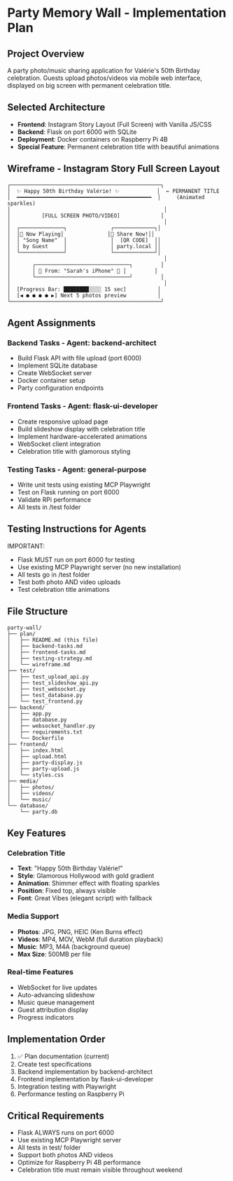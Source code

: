# Party Memory Wall - Implementation Plan

## Project Overview
A party photo/music sharing application for Valérie's 50th Birthday celebration. Guests upload photos/videos via mobile web interface, displayed on big screen with permanent celebration title.

## Selected Architecture
- **Frontend**: Instagram Story Layout (Full Screen) with Vanilla JS/CSS
- **Backend**: Flask on port 6000 with SQLite
- **Deployment**: Docker containers on Raspberry Pi 4B
- **Special Feature**: Permanent celebration title with beautiful animations

## Wireframe - Instagram Story Full Screen Layout

```
┌────────────────────────────────────────────────┐
│  ✨ Happy 50th Birthday Valérie! ✨            │  ← PERMANENT TITLE
│  ━━━━━━━━━━━━━━━━━━━━━━━━━━━━━━━━━━━━━━━━━━━  │     (Animated sparkles)
│                                                 │
│          [FULL SCREEN PHOTO/VIDEO]             │
│                                                 │
│  ┌──────────────┐              ┌─────────────┐│
│  │🎵 Now Playing│              │📱 Share Now!││
│  │ "Song Name"  │              │  [QR CODE]  ││
│  │ by Guest     │              │ party.local ││
│  └──────────────┘              └─────────────┘│
│                                                 │
│       ┌──────────────────────────────┐         │
│       │ 📸 From: "Sarah's iPhone" 💝 │         │
│       └──────────────────────────────┘         │
│                                                 │
│  [Progress Bar: ████████░░░░ 15 sec]          │
│  [◀ ● ● ● ● ▶] Next 5 photos preview          │
└────────────────────────────────────────────────┘
```

## Agent Assignments

### Backend Tasks - Agent: backend-architect
- Build Flask API with file upload (port 6000)
- Implement SQLite database
- Create WebSocket server
- Docker container setup
- Party configuration endpoints

### Frontend Tasks - Agent: flask-ui-developer
- Create responsive upload page
- Build slideshow display with celebration title
- Implement hardware-accelerated animations
- WebSocket client integration
- Celebration title with glamorous styling

### Testing Tasks - Agent: general-purpose
- Write unit tests using existing MCP Playwright
- Test on Flask running on port 6000
- Validate RPi performance
- All tests in /test folder

## Testing Instructions for Agents

IMPORTANT: 
- Flask MUST run on port 6000 for testing
- Use existing MCP Playwright server (no new installation)
- All tests go in /test folder
- Test both photo AND video uploads
- Test celebration title animations

## File Structure

```
party-wall/
├── plan/
│   ├── README.md (this file)
│   ├── backend-tasks.md
│   ├── frontend-tasks.md
│   ├── testing-strategy.md
│   └── wireframe.md
├── test/
│   ├── test_upload_api.py
│   ├── test_slideshow_api.py
│   ├── test_websocket.py
│   ├── test_database.py
│   └── test_frontend.py
├── backend/
│   ├── app.py
│   ├── database.py
│   ├── websocket_handler.py
│   ├── requirements.txt
│   └── Dockerfile
├── frontend/
│   ├── index.html
│   ├── upload.html
│   ├── party-display.js
│   ├── party-upload.js
│   └── styles.css
├── media/
│   ├── photos/
│   ├── videos/
│   └── music/
└── database/
    └── party.db
```

## Key Features

### Celebration Title
- **Text**: "Happy 50th Birthday Valérie!"
- **Style**: Glamorous Hollywood with gold gradient
- **Animation**: Shimmer effect with floating sparkles
- **Position**: Fixed top, always visible
- **Font**: Great Vibes (elegant script) with fallback

### Media Support
- **Photos**: JPG, PNG, HEIC (Ken Burns effect)
- **Videos**: MP4, MOV, WebM (full duration playback)
- **Music**: MP3, M4A (background queue)
- **Max Size**: 500MB per file

### Real-time Features
- WebSocket for live updates
- Auto-advancing slideshow
- Music queue management
- Guest attribution display
- Progress indicators

## Implementation Order
1. ✅ Plan documentation (current)
2. Create test specifications
3. Backend implementation by backend-architect
4. Frontend implementation by flask-ui-developer
5. Integration testing with Playwright
6. Performance testing on Raspberry Pi

## Critical Requirements
- Flask ALWAYS runs on port 6000
- Use existing MCP Playwright server
- All tests in test/ folder
- Support both photos AND videos
- Optimize for Raspberry Pi 4B performance
- Celebration title must remain visible throughout weekend